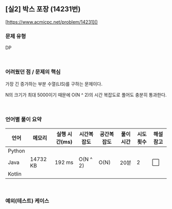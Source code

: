 ## [실2] 박스 포장 (14231번)

[https://www.acmicpc.net/problem/14231]()

### 문제 유형

DP

<br>

### 어려웠던 점 / 문제의 핵심

가장 긴 증가하는 부분 수열(LIS)를 구하는 문제이다.

N의 크기가 최대 5000이기 때문에 O(N ^ 2)의 시간 복잡도로 풀어도 충분히 통과한다.

<br>

### 언어별 풀이 요약

| 언어   | 메모리   | 실행 시간(ms) | 시간복잡도 | 공간복잡도 | 풀이 시간 | 시도 횟수 | 해설 참고            |
| ------ | -------- | ------------- | ---------- | ---------- | --------- | --------- | -------------------- |
| Python |          |               |            |            |           |           |                      |
| Java   | 14732 KB | 192 ms        | O(N ^ 2)   | O(N)       | 20분      | 2         | :white_large_square: |
| Kotlin |          |               |            |            |           |           |                      |

<br>

### 예외(테스트) 케이스

```
```

